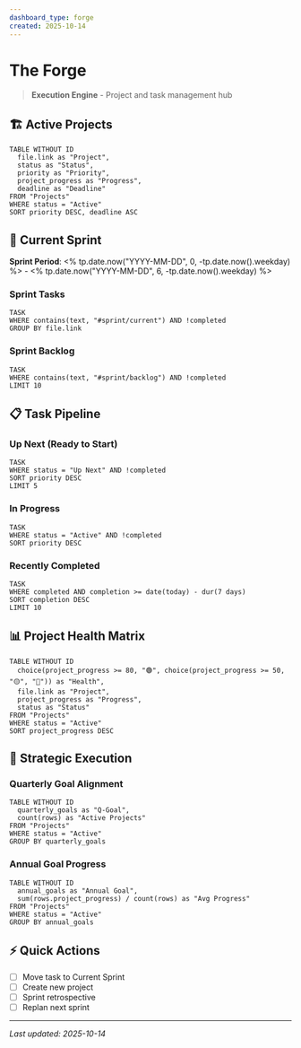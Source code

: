```yaml
---
dashboard_type: forge
created: 2025-10-14
---
```

# The Forge

> **Execution Engine** - Project and task management hub

## 🏗️ Active Projects

```dataview
TABLE WITHOUT ID
  file.link as "Project",
  status as "Status",
  priority as "Priority",
  project_progress as "Progress",
  deadline as "Deadline"
FROM "Projects"
WHERE status = "Active"
SORT priority DESC, deadline ASC
```

## 🚀 Current Sprint

**Sprint Period**: <% tp.date.now("YYYY-MM-DD", 0, -tp.date.now().weekday) %> - <% tp.date.now("YYYY-MM-DD", 6, -tp.date.now().weekday) %>

### Sprint Tasks

```dataview
TASK
WHERE contains(text, "#sprint/current") AND !completed
GROUP BY file.link
```

### Sprint Backlog

```dataview
TASK
WHERE contains(text, "#sprint/backlog") AND !completed
LIMIT 10
```

## 📋 Task Pipeline

### Up Next (Ready to Start)
```dataview
TASK
WHERE status = "Up Next" AND !completed
SORT priority DESC
LIMIT 5
```

### In Progress
```dataview
TASK
WHERE status = "Active" AND !completed
SORT priority DESC
```

### Recently Completed
```dataview
TASK
WHERE completed AND completion >= date(today) - dur(7 days)
SORT completion DESC
LIMIT 10
```

## 📊 Project Health Matrix

```dataview
TABLE WITHOUT ID
  choice(project_progress >= 80, "🟢", choice(project_progress >= 50, "🟡", "🔴")) as "Health",
  file.link as "Project",
  project_progress as "Progress",
  status as "Status"
FROM "Projects"
WHERE status = "Active"
SORT project_progress DESC
```

## 🎯 Strategic Execution

### Quarterly Goal Alignment

```dataview
TABLE WITHOUT ID
  quarterly_goals as "Q-Goal",
  count(rows) as "Active Projects"
FROM "Projects"
WHERE status = "Active"
GROUP BY quarterly_goals
```

### Annual Goal Progress

```dataview
TABLE WITHOUT ID
  annual_goals as "Annual Goal",
  sum(rows.project_progress) / count(rows) as "Avg Progress"
FROM "Projects"
WHERE status = "Active"
GROUP BY annual_goals
```

## ⚡ Quick Actions

- [ ] Move task to Current Sprint
- [ ] Create new project
- [ ] Sprint retrospective
- [ ] Replan next sprint

---

*Last updated: 2025-10-14*
